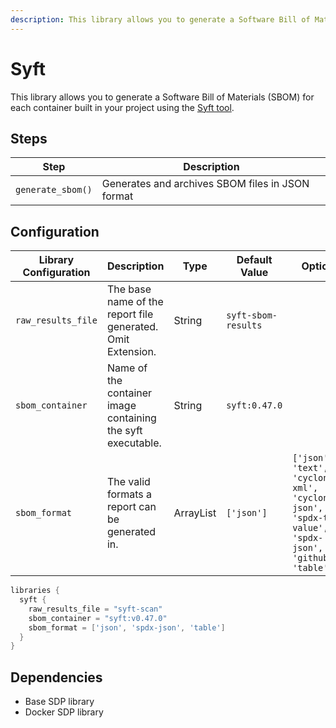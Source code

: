 ```yaml
---
description: This library allows you to generate a Software Bill of Materials (SBOM) for each container built in your project
---
```


# Syft

This library allows you to generate a Software Bill of Materials (SBOM) for each container built in your project using the [Syft tool](https://github.com/anchore/syft).

## Steps

| Step              | Description                                      |
|-------------------|--------------------------------------------------|
| `generate_sbom()` | Generates and archives SBOM files in JSON format |

## Configuration

| Library Configuration | Description                                                   | Type        | Default Value       | Options                                                                                                   |
|-----------------------|---------------------------------------------------------------|-------------|---------------------|-----------------------------------------------------------------------------------------------------------|
| `raw_results_file`    | The base name of the report file generated. Omit Extension.   | String      | `syft-sbom-results` |                                                                                                           |
| `sbom_container`      | Name of the container image containing the syft executable.   | String      | `syft:0.47.0`       |                                                                                                           |
| `sbom_format`         | The valid formats a report can be generated in.               | ArrayList   | `['json']`          | `['json', 'text', 'cyclonedx-xml', 'cyclonedx-json', 'spdx-tag-value', 'spdx-json', 'github', 'table']`   |

``` groovy title='pipeline_config.groovy'
libraries {
  syft {
    raw_results_file = "syft-scan"
    sbom_container = "syft:v0.47.0"
    sbom_format = ['json', 'spdx-json', 'table']
  }
}
```

## Dependencies

* Base SDP library
* Docker SDP library
